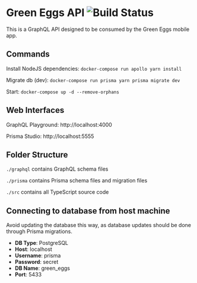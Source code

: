 # Green Eggs API ![Build Status](https://github.com/ed-jones/green-eggs-api/actions/workflows/production.yml/badge.svg)

This is a GraphQL API designed to be consumed by the Green Eggs mobile app. 

## Commands

Install NodeJS dependencies: `docker-compose run apollo yarn install`

Migrate db (dev): `docker-compose run prisma yarn prisma migrate dev`

Start: `docker-compose up -d --remove-orphans`

## Web Interfaces

GraphQL Playground: http://localhost:4000

Prisma Studio: http://localhost:5555

## Folder Structure

`./graphql` contains GraphQL schema files

`./prisma` contains Prisma schema files and migration files

`./src` contains all TypeScript source code

## Connecting to database from host machine

Avoid updating the database this way, as database updates should be done through Prisma migrations.

- **DB Type**: PostgreSQL
- **Host**: localhost
- **Username**: prisma
- **Password**: secret
- **DB Name**: green_eggs
- **Port**: 5433
